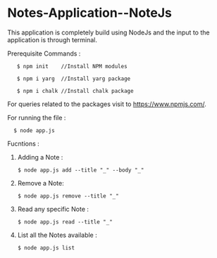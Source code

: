 # Notes-Application--NoteJs
This application is completely build using NodeJs and the input to the application is through terminal. 

Prerequisite Commands : 
  
       $ npm init    //Install NPM modules
 
       $ npm i yarg  //Install yarg package 
    
       $ npm i chalk //Install chalk package


For queries related to the packages visit to https://www.npmjs.com/.


For running the file :
   
      $ node app.js


Fucntions : 


1) Adding a Note :
  
       $ node app.js add --title "_" --body "_"
 
2) Remove a Note:
  
       $ node app.js remove --title "_" 

3) Read any specific Note : 
  
       $ node app.js read --title "_"

4) List all the Notes available :
  
       $ node app.js list 
    
    
